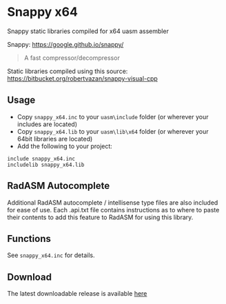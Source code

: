 # Snappy x64

Snappy static libraries compiled for x64 uasm assembler 

Snappy: https://google.github.io/snappy/

> A fast compressor/decompressor
>

Static libraries compiled using this source: https://bitbucket.org/robertvazan/snappy-visual-cpp

## Usage

* Copy `snappy_x64.inc` to your `uasm\include` folder (or wherever your includes are located)
* Copy `snappy_x64.lib` to your `uasm\lib\x64` folder (or wherever your 64bit libraries are located)
* Add the following to your project:
```assembly
include snappy_x64.inc
includelib snappy_x64.lib
```

## RadASM Autocomplete
Additional RadASM autocomplete / intellisense type files are also included for ease of use. Each .api.txt file contains instructions as to where to paste their contents to add this feature to RadASM for using this library.

## Functions

See `snappy_x64.inc` for details.

## Download

The latest downloadable release is available [here](https://github.com/mrfearless/libraries/blob/master/releases/Snappy_x64.zip?raw=true)